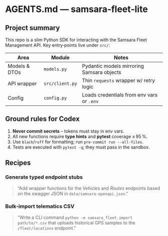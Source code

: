 # AGENTS.md — samsara‑fleet‑lite

## Project summary
This repo is a slim Python SDK for interacting with the Samsara Fleet Management
API.  Key entry‑points live under `src/`:

| Area | Module | Notes |
|------|--------|-------|
| Models & DTOs | `models.py` | Pydantic models mirroring Samsara objects |
| API wrapper   | `src/client.py` | Thin `requests` wrapper w/ retry logic |
| Config        | `config.py` | Loads credentials from env vars or `.env` |

## Ground rules for Codex
1. **Never commit secrets** – tokens must stay in env vars.
2. All new functions require **type hints** and **pytest** coverage ≥ 95 %.
3. Use `black`/`ruff` for formatting; run `pre-commit run --all-files`.
4. Tests are executed with `pytest -q`; they must pass in the sandbox.

## Recipes
### Generate typed endpoint stubs
> “Add wrapper functions for the *Vehicles* and *Routes* endpoints based on the
> swagger JSON in `data/samsara-openapi.json`.”

### Bulk‑import telematics CSV
> “Write a CLI command `python -m samsara_fleet.import path/to/*.csv` that
> uploads historical GPS samples to the `/fleet/locations` endpoint.”
